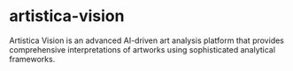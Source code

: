 # artistica-vision
Artistica Vision is an advanced AI-driven art analysis platform that provides comprehensive interpretations of artworks using sophisticated analytical frameworks.
